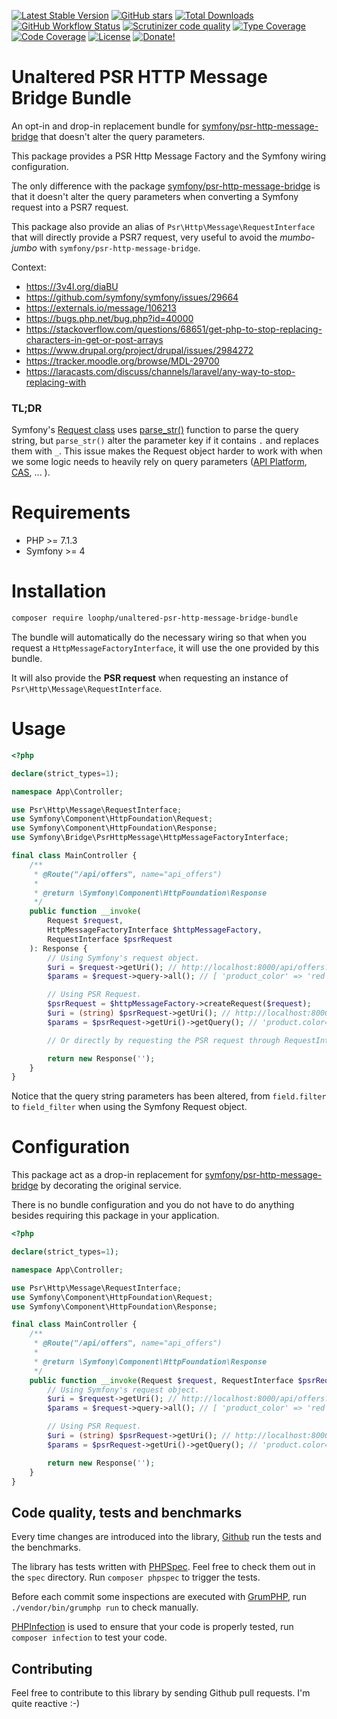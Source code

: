 [![Latest Stable Version](https://img.shields.io/packagist/v/loophp/unaltered-psr-http-message-bridge-bundle.svg?style=flat-square)](https://packagist.org/packages/loophp/unaltered-psr-http-message-bridge-bundle)
 [![GitHub stars](https://img.shields.io/github/stars/loophp/unaltered-psr-http-message-bridge-bundle.svg?style=flat-square)](https://packagist.org/packages/loophp/unaltered-psr-http-message-bridge-bundle)
 [![Total Downloads](https://img.shields.io/packagist/dt/loophp/unaltered-psr-http-message-bridge-bundle.svg?style=flat-square)](https://packagist.org/packages/loophp/unaltered-psr-http-message-bridge-bundle)
 [![GitHub Workflow Status](https://img.shields.io/github/workflow/status/loophp/unaltered-psr-http-message-bridge-bundle/Unit%20tests?style=flat-square)](https://github.com/loophp/unaltered-psr-http-message-bridge-bundle/actions)
 [![Scrutinizer code quality](https://img.shields.io/scrutinizer/quality/g/loophp/unaltered-psr-http-message-bridge-bundle/master.svg?style=flat-square)](https://scrutinizer-ci.com/g/loophp/unaltered-psr-http-message-bridge-bundle/?branch=master)
 [![Type Coverage](https://shepherd.dev/github/loophp/unaltered-psr-http-message-bridge-bundle/coverage.svg)](https://shepherd.dev/github/loophp/unaltered-psr-http-message-bridge-bundle)
 [![Code Coverage](https://img.shields.io/scrutinizer/coverage/g/loophp/unaltered-psr-http-message-bridge-bundle/master.svg?style=flat-square)](https://scrutinizer-ci.com/g/loophp/unaltered-psr-http-message-bridge-bundle/?branch=master)
 [![License](https://img.shields.io/packagist/l/loophp/unaltered-psr-http-message-bridge-bundle.svg?style=flat-square)](https://packagist.org/packages/loophp/unaltered-psr-http-message-bridge-bundle)
 [![Donate!](https://img.shields.io/badge/Sponsor-Github-brightgreen.svg?style=flat-square)](https://github.com/sponsors/drupol)

# Unaltered PSR HTTP Message Bridge Bundle

An opt-in and drop-in replacement bundle for [symfony/psr-http-message-bridge](https://github.com/symfony/psr-http-message-bridge)
that doesn't alter the query parameters.

This package provides a PSR Http Message Factory and the Symfony wiring configuration.

The only difference with the package [symfony/psr-http-message-bridge](https://github.com/symfony/psr-http-message-bridge)
is that it doesn't alter the query parameters when converting a Symfony request into a PSR7 request.

This package also provide an alias of `Psr\Http\Message\RequestInterface` that will directly provide a PSR7 request,
very useful to avoid the *mumbo-jumbo* with `symfony/psr-http-message-bridge`.

Context:

* https://3v4l.org/diaBU
* https://github.com/symfony/symfony/issues/29664
* https://externals.io/message/106213
* https://bugs.php.net/bug.php?id=40000
* https://stackoverflow.com/questions/68651/get-php-to-stop-replacing-characters-in-get-or-post-arrays
* https://www.drupal.org/project/drupal/issues/2984272
* https://tracker.moodle.org/browse/MDL-29700
* https://laracasts.com/discuss/channels/laravel/any-way-to-stop-replacing-with

### TL;DR

Symfony's [Request class](https://github.com/symfony/symfony/blob/master/src/Symfony/Component/HttpFoundation/Request.php)
uses [parse_str()](https://www.php.net/manual/en/function.parse-str.php) function to parse the
query string, but `parse_str()` alter the parameter key if it contains `.` and replaces them with `_`.
This issue makes the Request object harder to work with when we some logic needs to heavily rely on query parameters
([API Platform](https://api-platform.com/), [CAS](https://github.com/ecphp/cas-bundle), ... ).

# Requirements

* PHP >= 7.1.3
* Symfony >= 4

# Installation

```bash
composer require loophp/unaltered-psr-http-message-bridge-bundle
```

The bundle will automatically do the necessary wiring so that when you request a `HttpMessageFactoryInterface`,
it will use the one provided by this bundle.

It will also provide the **PSR request** when requesting an instance of `Psr\Http\Message\RequestInterface`.

# Usage

```php
<?php

declare(strict_types=1);

namespace App\Controller;

use Psr\Http\Message\RequestInterface;
use Symfony\Component\HttpFoundation\Request;
use Symfony\Component\HttpFoundation\Response;
use Symfony\Bridge\PsrHttpMessage\HttpMessageFactoryInterface;

final class MainController {
    /**
     * @Route("/api/offers", name="api_offers")
     *
     * @return \Symfony\Component\HttpFoundation\Response
     */
    public function __invoke(
        Request $request,
        HttpMessageFactoryInterface $httpMessageFactory,
        RequestInterface $psrRequest
    ): Response {
        // Using Symfony's request object.
        $uri = $request->getUri(); // http://localhost:8000/api/offers?product_color=red
        $params = $request->query->all(); // [ 'product_color' => 'red' ]

        // Using PSR Request.
        $psrRequest = $httpMessageFactory->createRequest($request);
        $uri = (string) $psrRequest->getUri(); // http://localhost:8000/api/offers?product.color=red
        $params = $psrRequest->getUri()->getQuery(); // 'product.color=red'

        // Or directly by requesting the PSR request through RequestInterface parameter.

        return new Response('');
    }
}
```

Notice that the query string parameters has been altered, from `field.filter` to `field_filter` when using the
Symfony Request object.

# Configuration

This package act as a drop-in replacement for [symfony/psr-http-message-bridge](https://github.com/symfony/psr-http-message-bridge)
by decorating the original service.

There is no bundle configuration and you do not have to do anything besides requiring this package in your application.

```php
<?php

declare(strict_types=1);

namespace App\Controller;

use Psr\Http\Message\RequestInterface;
use Symfony\Component\HttpFoundation\Request;
use Symfony\Component\HttpFoundation\Response;

final class MainController {
    /**
     * @Route("/api/offers", name="api_offers")
     *
     * @return \Symfony\Component\HttpFoundation\Response
     */
    public function __invoke(Request $request, RequestInterface $psrRequest): Response {
        // Using Symfony's request object.
        $uri = $request->getUri(); // http://localhost:8000/api/offers?product_color=red
        $params = $request->query->all(); // [ 'product_color' => 'red' ]

        // Using PSR Request.
        $uri = (string) $psrRequest->getUri(); // http://localhost:8000/api/offers?product.color=red
        $params = $psrRequest->getUri()->getQuery(); // 'product.color=red'

        return new Response('');
    }
}
```

## Code quality, tests and benchmarks

Every time changes are introduced into the library, [Github](https://github.com/loophp/unaltered-psr-http-message-bridge-bundle/actions) run the tests and the benchmarks.

The library has tests written with [PHPSpec](http://www.phpspec.net/).
Feel free to check them out in the `spec` directory. Run `composer phpspec` to trigger the tests.

Before each commit some inspections are executed with [GrumPHP](https://github.com/phpro/grumphp), run `./vendor/bin/grumphp run` to check manually.

[PHPInfection](https://github.com/infection/infection) is used to ensure that your code is properly tested, run `composer infection` to test your code.

## Contributing

Feel free to contribute to this library by sending Github pull requests. I'm quite reactive :-)
